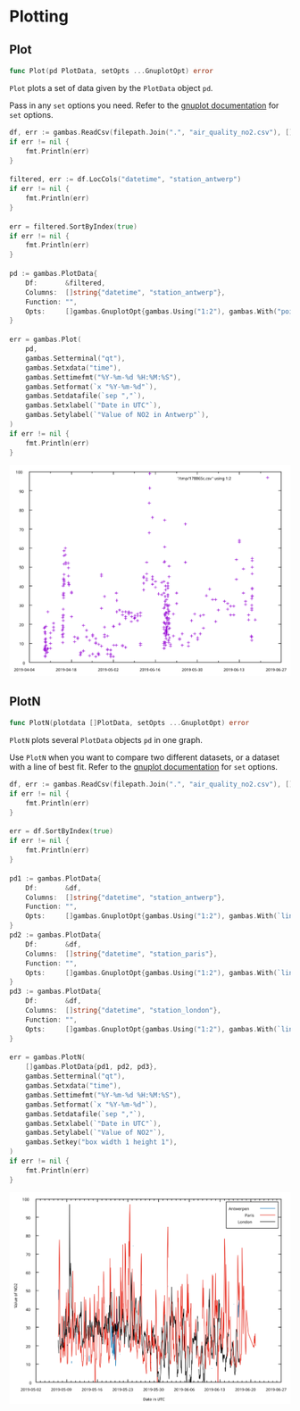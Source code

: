 # Plotting

## Plot

```go
func Plot(pd PlotData, setOpts ...GnuplotOpt) error
```

`Plot` plots a set of data given by the `PlotData` object `pd`.

Pass in any `set` options you need. Refer to the [gnuplot documentation](http://gnuplot.info/docs_5.5/loc9418.html) for `set` options.

```go
df, err := gambas.ReadCsv(filepath.Join(".", "air_quality_no2.csv"), []string{"datetime"})
if err != nil {
    fmt.Println(err)
}

filtered, err := df.LocCols("datetime", "station_antwerp")
if err != nil {
    fmt.Println(err)
}

err = filtered.SortByIndex(true)
if err != nil {
    fmt.Println(err)
}

pd := gambas.PlotData{
    Df:       &filtered,
    Columns:  []string{"datetime", "station_antwerp"},
    Function: "",
    Opts:     []gambas.GnuplotOpt{gambas.Using("1:2"), gambas.With("points")},
}

err = gambas.Plot(
    pd,
    gambas.Setterminal("qt"),
    gambas.Setxdata("time"),
    gambas.Settimefmt("%Y-%m-%d %H:%M:%S"),
    gambas.Setformat(`x "%Y-%m-%d"`),
    gambas.Setdatafile(`sep ","`),
    gambas.Setxlabel(`"Date in UTC"`),
    gambas.Setylabel(`"Value of NO2 in Antwerp"`),
)
if err != nil {
    fmt.Println(err)
}
```
![Plot Example 1](./assets/plot-example-1.svg)

## PlotN

```go
func PlotN(plotdata []PlotData, setOpts ...GnuplotOpt) error
```

`PlotN` plots several `PlotData` objects `pd` in one graph.

Use `PlotN` when you want to compare two different datasets, or a dataset with a line of best fit. Refer to the [gnuplot documentation](http://gnuplot.info/docs_5.5/loc9418.html) for `set` options.

```go
df, err := gambas.ReadCsv(filepath.Join(".", "air_quality_no2.csv"), []string{"datetime"})
if err != nil {
    fmt.Println(err)
}

err = df.SortByIndex(true)
if err != nil {
    fmt.Println(err)
}

pd1 := gambas.PlotData{
    Df:       &df,
    Columns:  []string{"datetime", "station_antwerp"},
    Function: "",
    Opts:     []gambas.GnuplotOpt{gambas.Using("1:2"), gambas.With(`lines lc 6 title "Antwerpen"`)},
}
pd2 := gambas.PlotData{
    Df:       &df,
    Columns:  []string{"datetime", "station_paris"},
    Function: "",
    Opts:     []gambas.GnuplotOpt{gambas.Using("1:2"), gambas.With(`lines lc 7 title "Paris"`)},
}
pd3 := gambas.PlotData{
    Df:       &df,
    Columns:  []string{"datetime", "station_london"},
    Function: "",
    Opts:     []gambas.GnuplotOpt{gambas.Using("1:2"), gambas.With(`lines lc 8 title "London"`)},
}

err = gambas.PlotN(
    []gambas.PlotData{pd1, pd2, pd3},
    gambas.Setterminal("qt"),
    gambas.Setxdata("time"),
    gambas.Settimefmt("%Y-%m-%d %H:%M:%S"),
    gambas.Setformat(`x "%Y-%m-%d"`),
    gambas.Setdatafile(`sep ","`),
    gambas.Setxlabel(`"Date in UTC"`),
    gambas.Setylabel(`"Value of NO2"`),
    gambas.Setkey("box width 1 height 1"),
)
if err != nil {
    fmt.Println(err)
}
```
![](./assets/plotn-example-1.svg)